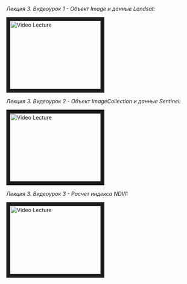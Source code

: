 _Лекция 3. Видеоурок 1 - Объект Image и данные Landsat:_

<a href="http://www.youtube.com/watch?feature=player_embedded&v=vARm9shfg9Q
" target="_blank"><img src="http://img.youtube.com/vARm9shfg9Q/0.jpg" 
alt="Video Lecture" width="240" height="180" border="10" /></a>

_Лекция 3. Видеоурок 2 - Объект ImageCollection и данные Sentinel:_

<a href="http://www.youtube.com/watch?feature=player_embedded&v=m89GSdQuIq8
" target="_blank"><img src="http://img.youtube.com/vi/m89GSdQuIq8/0.jpg" 
alt="Video Lecture" width="240" height="180" border="10" /></a>

_Лекция 3. Видеоурок 3 - Расчет индекса NDVI:_

<a href="http://www.youtube.com/watch?feature=player_embedded&v=80L_WygpQ90
" target="_blank"><img src="http://img.youtube.com/vi/80L_WygpQ90/0.jpg" 
alt="Video Lecture" width="240" height="180" border="10" /></a>
